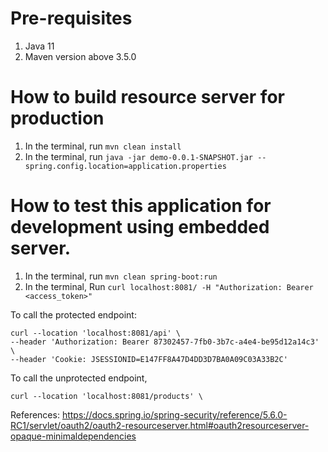 # Pre-requisites
1. Java 11
2. Maven version above 3.5.0

# How to build resource server for production
1. In the terminal, run `mvn clean install`
2. In the terminal, run `java -jar demo-0.0.1-SNAPSHOT.jar --spring.config.location=application.properties`

# How to test this application for development using embedded server.
1. In the terminal, run `mvn clean spring-boot:run`
2. In the terminal, Run `curl localhost:8081/ -H "Authorization: Bearer <access_token>"`


To call the protected endpoint:

```
curl --location 'localhost:8081/api' \
--header 'Authorization: Bearer 87302457-7fb0-3b7c-a4e4-be95d12a14c3' \
--header 'Cookie: JSESSIONID=E147FF8A47D4DD3D7BA0A09C03A33B2C'
```


To call the unprotected endpoint,

```
curl --location 'localhost:8081/products' \
```


References:
https://docs.spring.io/spring-security/reference/5.6.0-RC1/servlet/oauth2/oauth2-resourceserver.html#oauth2resourceserver-opaque-minimaldependencies
